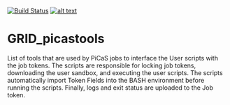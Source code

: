 [![Build Status](https://travis-ci.org/apmechev/GRID_picastools.svg?branch=master)](https://travis-ci.org/apmechev/GRID_picastools)
[![alt text](http://apmechev.com/img/git_repos/GRID_picastools_clones.svg "github clones since 2017-01-25")](https://github.com/apmechev/github_clones_badge)

GRID_picastools
=============

List of tools that are used by PiCaS jobs to interface the User scripts with the job tokens. The scripts are responsible for locking job tokens, downloading the user sandbox, and executing the user scripts. The scripts automatically import Token Fields into the BASH environment before running the scripts. Finally, logs and exit status are uploaded to the Job token. 

